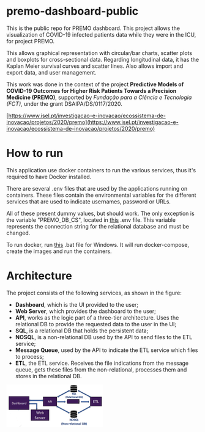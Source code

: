 # premo-dashboard-public

This is the public repo for PREMO dashboard.
This project allows the visualization of COVID-19 infected patients data while they were in the ICU, for project PREMO.

This allows graphical representation with circular/bar charts, scatter plots and boxplots for cross-sectional data. Regarding longitudinal data, it has the Kaplan Meier survival curves and scatter lines. Also allows import and export data, and user management.

This work was done in the context of the project __Predictive Models of COVID-19 Outcomes for Higher Risk Patients Towards a Precision Medicine (PREMO)__, supported by _Fundação para a Ciência e Tecnologia (FCT)_, under the grant DSAIPA/DS/0117/2020.

[https://www.isel.pt/investigacao-e-inovacao/ecossistema-de-inovacao/projetos/2020/premo](https://www.isel.pt/investigacao-e-inovacao/ecossistema-de-inovacao/projetos/2020/premo)

# How to run
This application use docker containers to run the various services, thus it's required to have Docker installed.

There are several .env files that are used by the applications running on containers. These files contain the environmental variables for the different services that are used to indicate usernames, password or URLs.

All of these present dummy values, but should work. The only exception is the variable "PREMO_DB_CS", located in [this](/Logic/Api/.env) .env file. This variable represents the connection string for the relational database and must be changed.

To run docker, run [this](/docker/docker-up.bat) .bat file for Windows. It will run docker-compose, create the images and run the containers.

# Architecture
The project consists of the following services, as shown in the figure:
* __Dashboard__, which is the UI provided to the user; 
* __Web Server__, which provides the dashboard to the user;
* __API__, works as the logic part of a three-tier architecture. Uses the relational DB to provide the requested data to the user in the UI;
* __SQL__, is a relational DB that holds the persistent data;
* __NOSQL__, is a non-relational DB used by the API to send files to the ETL service;
* __Message Queue__, used by the API to indicate the ETL service which files to process;
* __ETL__, the ETL service. Receives the file indications from the message queue, gets these files from the non-relational, processes them and stores in the relational DB.

<img src="img/arch.png" width=50%>
